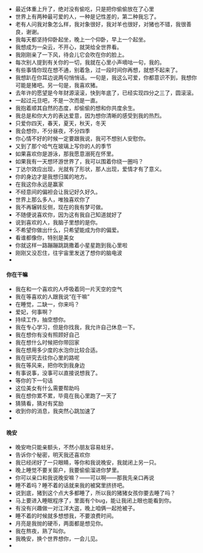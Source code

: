 - 最近体重上升了，绝对没有偷吃，只是把你偷偷放在了心里
- 世界上有两种最可爱的人，一种是记性差的，第二种我忘了。
- 老有人问我对象怎么样，我对象很好，我对羊也很好，对猪也不错，我很善良，谢谢。
- 我每天都坚持仰卧起坐，晚上一个仰卧，早上一个起坐。
- 我想成为一朵云，不开心，就哭给全世界看。
- 我刚刚亲了一下风，待会儿它会吹在你的脸上。
- 每次别人提到有关你的一切，我就在心里小声嘀咕一句，我的。
- 有些事情你现在想不通，别着急，过一段时间你再想，就想不起来了。
- 我想趴在你耳边说两句悄悄话。一句是，我这么可爱，你都意识不到，我想你可能是猪吧。另一句是，我喜欢猪。
- 去年许的愿望是今年财源滚滚，快到年底了，已经实现四分之三了，圆滚滚。
- 一起过元旦吧，不是一次而是一直。
- 我抱着顺其自然的态度，却偷偷的想和你共度余生。
- 我总是和你大方的表达爱意，因为想你清晰的感受到我的热烈。
- 只爱你四天，春天，夏天，秋天，冬天
- 我会想你，不分昼夜，不分四季
- 你心情不好的时候一定要跟我说，我可不想别人安慰你。
- 又到了那个哈气在玻璃上写你的人的季节
- 如果喜欢你是游泳，那我愿意溺死在怀里。
- 如果我有一天想环游世界了，我可以围着你绕一圈吗？
- 丁达尔效应出现，光就有了形状，那人出现，爱情才有了意义。
- 你的身边才是我想归属的地方。
- 在我这你永远是赢家
- 不经意间的偏袒会让我记好久好久。
- 世界上那么多人，唯独喜欢你了
- 我不再辗转反侧，现在的我有梦可做。
- 不随便说喜欢你，因为这有我自己知道就好了
- 说到喜欢的人，我脑子里想的是你。
- 不希望你做出什么，只希望能成为你的偏爱。
- 看谁都像你，特别是美女
- 你就这样一路蹦蹦跳跳撒着小星星跑到我心里啦
- 刚刚又没忍住，往宇宙里发送了想你的脑电波
- 

#### 你在干嘛

- 我在和一个喜欢的人呼吸着同一片天空的空气
- 我在等喜欢的人跟我说“在干嘛”
- 在睡觉，二缺一，你来吗？
- 爱妃，何事啊？
- 持续工作，抽空想你。
- 我在专心学习，但是你找我，我允许自己休息一下。
- 我在想你有没有照顾好自己
- 我在想什么时候把你带回家
- 我在想用多少度的水泡你比较合适。
- 我在研究去往你心里的路呢
- 我在等风来，把你吹到我身边
- 有事说事，没事可以直接说想我了。
- 等你的下一句话
- 这位美女有什么需要帮助吗
- 我在想你累不累，毕竟在我心里跑了一天了
- 猜猜看，猜对有奖励
- 收到你的消息，我突然心跳加速了
- 

#### 晚安

- 晚安吻只能亲额头，不然小朋友容易蛀牙。
- 告诉你个秘密，明天我还喜欢你
- 我已经闭好了一只眼睛，等你和我说晚安，我就闭上另一只。
- 晚上睡觉不要关窗户，我要偷偷溜进你梦里。
- 你可以亲口和我说晚安嘛？——可以啊——那我先亲口再说
- 睡不着吗？睡不着的话就来我的被窝里挤挤吧。
- 说到底，猪到这个点大多都睡了，所以我的猪猪女孩你要去睡了吗？
- 马上要进入睡眠程序了，里面有个bug，能让我闭上眼也能看到你。
- 有没有兴趣做一对江洋大盗，晚上咱俩一起抢被子。
- 睡不着的时候就多想想我，不要浪费时间。
- 月亮是我抛的硬币，两面都是想见你。
- 我在熬夜，熟了叫你。
- 我晚安，换个世界想你，一会儿见。
- 